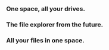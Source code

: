 ### One space, all your drives.

### The file explorer from the future.

### All your files in one space.

